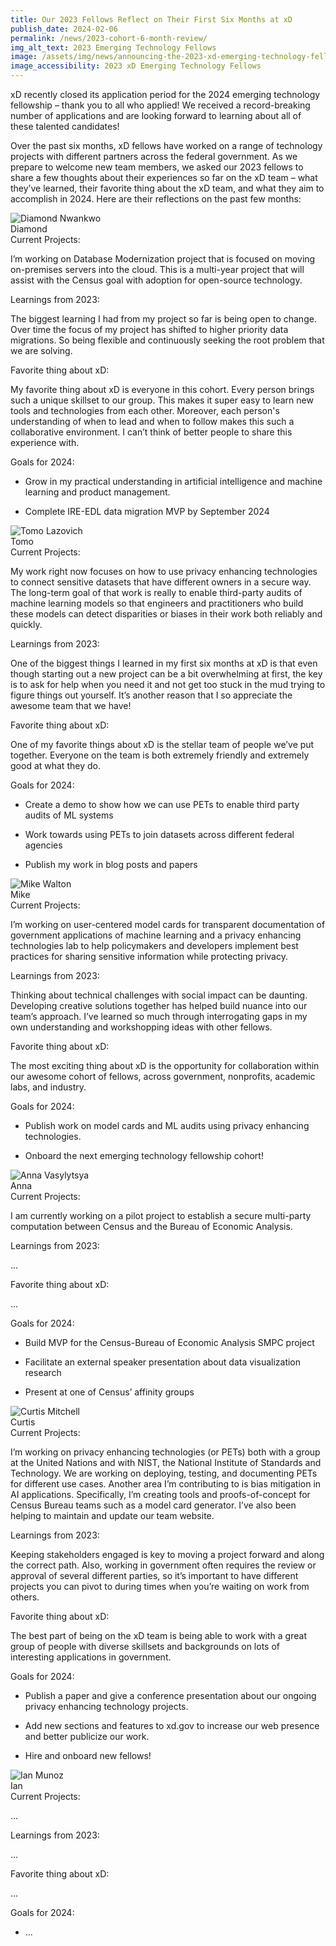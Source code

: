 ```yaml
---
title: Our 2023 Fellows Reflect on Their First Six Months at xD
publish_date: 2024-02-06
permalink: /news/2023-cohort-6-month-review/
img_alt_text: 2023 Emerging Technology Fellows
image: /assets/img/news/announcing-the-2023-xd-emerging-technology-fellows.jpg
image_accessibility: 2023 xD Emerging Technology Fellows
---
```

<p>
  xD recently closed its application period for the 2024 emerging technology fellowship – thank you to all who applied! We received a record-breaking number of applications and are looking forward to learning about all of these talented candidates!
</p>

<p>
  Over the past six months, xD fellows have worked on a range of technology projects with different partners across the federal government. As we prepare to welcome new team members, we asked our 2023 fellows to share a few thoughts about their experiences so far on the xD team – what they’ve learned, their favorite thing about the xD team, and what they aim to accomplish in 2024.  Here are their reflections on the past few months:
</p>

<div class="news-fellow">
  <img class="profile-img" src="{{ site.baseurl }}/assets/img/news/diamond-nwankwo.jpg" alt="Diamond Nwankwo">
  <div class="title">Diamond</div>
  <div>
    <span class="title">Current Projects:</span>
    <p>I’m working on Database Modernization project that is focused on moving on-premises servers into the cloud. This is a multi-year project that will assist with the Census goal with adoption for open-source technology. </p>
  </div>
  <div>
    <span class="title">Learnings from 2023:</span>
    <p>The biggest learning I had from my project so far is being open to change. Over time the focus of my project has shifted to higher priority data migrations. So being flexible and continuously seeking the root problem that we are solving. </p>
  </div>
  <div>
    <span class="title">Favorite thing about xD:</span>
    <p>My favorite thing about xD is everyone in this cohort. Every person brings such a unique skillset to our group. This makes it super easy to learn new tools and technologies from each other. Moreover, each person's understanding of when to lead and when to follow makes this such a collaborative environment. I can’t think of better people to share this experience with. </p>
  </div>
  <div>
    <span class="title">Goals for 2024:</span>
    <ul class="usa-list">
      <li><p>Grow in my practical understanding in artificial intelligence and machine learning and product management.</p></li>
      <li><p>Complete IRE-EDL data migration MVP by September 2024</p></li>
    </ul>
  </div>
</div>

<div class="news-fellow">
  <img class="profile-img" src="{{ site.baseurl }}/assets/img/news/tomo-lazovich.jpg" alt="Tomo Lazovich">
  <div class="title">Tomo</div>
  <div>
    <span class="title">Current Projects:</span>
    <p>My work right now focuses on how to use privacy enhancing technologies to connect sensitive datasets that have different owners in a secure way. The long-term goal of that work is really to enable third-party audits of machine learning models so that engineers and practitioners who build these models can detect disparities or biases in their work both reliably and quickly.</p>
  </div>
  <div>
    <span class="title">Learnings from 2023:</span>
    <p>One of the biggest things I learned in my first six months at xD is that even though starting out a new project can be a bit overwhelming at first, the key is to ask for help when you need it and not get too stuck in the mud trying to figure things out yourself. It’s another reason that I so appreciate the awesome team that we have! </p>
  </div>
  <div>
    <span class="title">Favorite thing about xD:</span>
    <p>One of my favorite things about xD is the stellar team of people we’ve put together. Everyone on the team is both extremely friendly and extremely good at what they do.</p>
  </div>
  <div>
    <span class="title">Goals for 2024:</span>
    <ul class="usa-list">
      <li><p>Create a demo to show how we can use PETs to enable third party audits of ML systems</p></li>
      <li><p>Work towards using PETs to join datasets across different federal agencies</p></li>
      <li><p>Publish my work in blog posts and papers</p></li>
    </ul>
  </div>
</div>

<div class="news-fellow">
  <img class="profile-img" src="{{ site.baseurl }}/assets/img/news/mike-walton.jpg" alt="Mike Walton">
  <div class="title">Mike</div>
  <div>
    <span class="title">Current Projects:</span>
    <p>I’m working on user-centered model cards for transparent documentation of government applications of machine learning and a privacy enhancing technologies lab to help policymakers and developers implement best practices for sharing sensitive information while protecting privacy.</p>
  </div>
  <div>
    <span class="title">Learnings from 2023:</span>
    <p>Thinking about technical challenges with social impact can be daunting. Developing creative solutions together has helped build nuance into our team’s approach. I’ve learned so much through interrogating gaps in my own understanding and workshopping ideas with other fellows.</p>
  </div>
  <div>
    <span class="title">Favorite thing about xD:</span>
    <p>The most exciting thing about xD is the opportunity for collaboration within our awesome cohort of fellows, across government, nonprofits, academic labs, and industry.</p>
  </div>
  <div>
    <span class="title">Goals for 2024:</span>
    <ul class="usa-list">
      <li><p>Publish work on model cards and ML audits using privacy enhancing technologies.</p></li>
      <li><p>Onboard the next emerging technology fellowship cohort! </p></li>
    </ul>
  </div>
</div>

<div class="news-fellow">
  <img class="profile-img" src="{{ site.baseurl }}/assets/img/news/anna-vasylytsya.jpg" alt="Anna Vasylytsya">
  <div class="title">Anna</div>
  <div>
    <span class="title">Current Projects:</span>
    <p>I am currently working on a pilot project to establish a secure multi-party computation between Census and the Bureau of Economic Analysis. </p>
  </div>
  <div>
    <span class="title">Learnings from 2023:</span>
    <p>...</p>
  </div>
  <div>
    <span class="title">Favorite thing about xD:</span>
    <p>...</p>
  </div>
  <div>
    <span class="title">Goals for 2024:</span>
    <ul class="usa-list">
      <li><p>Build MVP for the Census-Bureau of Economic Analysis SMPC project</p></li>
      <li><p>Facilitate an external speaker presentation about data visualization research </p></li>
      <li><p>Present at one of Census’ affinity groups </p></li>
    </ul>
  </div>
</div>
<div class="news-fellow">
  <img class="profile-img" src="{{ site.baseurl }}/assets/img/news/curtis-mitchell.jpg" alt="Curtis Mitchell">
  <div class="title">Curtis</div>
  <div>
    <span class="title">Current Projects:</span>
    <p>I’m working on privacy enhancing technologies (or PETs) both with a group at the United Nations and with NIST, the National Institute of Standards and Technology. We are working on deploying, testing, and documenting PETs for different use cases. Another area I’m contributing to is bias mitigation in AI applications. Specifically, I’m creating tools and proofs-of-concept for Census Bureau teams such as a model card generator. I’ve also been helping to maintain and update our team website.</p>
  </div>
  <div>
    <span class="title">Learnings from 2023:</span>
    <p>Keeping stakeholders engaged is key to moving a project forward and along the correct path. Also, working in government often requires the review or approval of several different parties, so it’s important to have different projects you can pivot to during times when you’re waiting on work from others. </p>
  </div>
  <div>
    <span class="title">Favorite thing about xD:</span>
    <p>The best part of being on the xD team is being able to work with a great group of people with diverse skillsets and backgrounds on lots of interesting applications in government.</p>
  </div>
  <div>
    <span class="title">Goals for 2024:</span>
    <ul class="usa-list">
      <li><p>Publish a paper and give a conference presentation about our ongoing privacy enhancing technology projects. </p></li>
      <li><p>Add new sections and features to xd.gov to increase our web presence and better publicize our work.  </p></li>
      <li><p>Hire and onboard new fellows! </p></li>
    </ul>
  </div>
</div>

<div class="news-fellow">
  <img class="profile-img" src="{{ site.baseurl }}/assets/img/news/ian-munoz.jpg" alt="Ian Munoz">
  <div class="title">Ian</div>
  <div>
    <span class="title">Current Projects:</span>
    <p>...</p>
  </div>
  <div>
    <span class="title">Learnings from 2023:</span>
    <p>...</p>
  </div>
  <div>
    <span class="title">Favorite thing about xD:</span>
    <p>...</p>
  </div>
  <div>
    <span class="title">Goals for 2024:</span>
    <ul class="usa-list">
      <li><p>...</p></li>
    </ul>
  </div>
</div>

